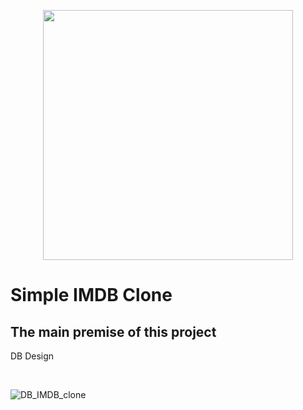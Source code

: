 <p align="center"><a href="https://laravel.com" target="_blank"><img src="https://raw.githubusercontent.com/laravel/art/master/logo-lockup/5%20SVG/2%20CMYK/1%20Full%20Color/laravel-logolockup-cmyk-red.svg" width="400"></a></p>

</hr>

<h1>Simple IMDB Clone</h1>
<h2>The main premise of this project</h2>

<p>DB Design</p></br>

![DB_IMDB_clone](https://user-images.githubusercontent.com/72777496/171546204-596763a8-b8fe-43e6-993c-0f99fca5cadc.png)

<p></p>
